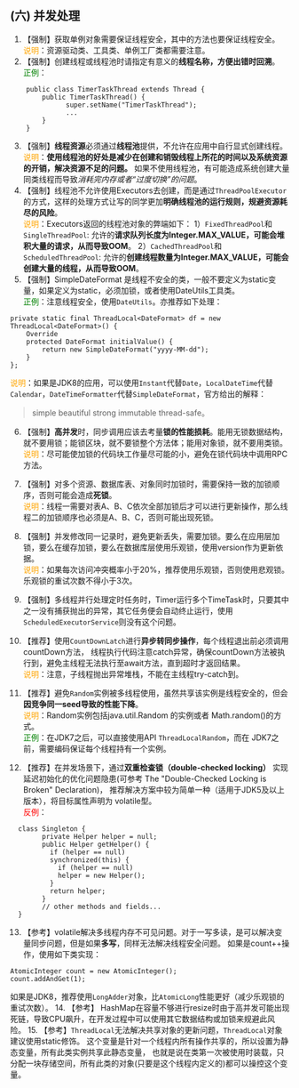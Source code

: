 

## (六) 并发处理 

1. 【强制】获取单例对象需要保证线程安全，其中的方法也要保证线程安全。 
  <br><span style="color:orange">说明</span>：资源驱动类、工具类、单例工厂类都需要注意。 
2. 【强制】创建线程或线程池时请指定有意义的**线程名称，方便出错时回溯**。 
  <br><span style="color:green">正例</span>：
```
    public class TimerTaskThread extends Thread {      
        public TimerTaskThread() {      
              super.setName("TimerTaskThread");   
              ... 
        }
    }
```  
3. 【强制】**线程资源**必须通过**线程池**提供，不允许在应用中自行显式创建线程。 
  <br><span style="color:orange">说明</span>：**使用线程池的好处是减少在创建和销毁线程上所花的时间以及系统资源的开销，解决资源不足的问题。**
  如果不使用线程池，有可能造成系统创建大量同类线程而导致*消耗完内存或者“过度切换”的问题*。 
4. 【强制】线程池不允许使用Executors去创建，而是通过`ThreadPoolExecutor`的方式，这样的处理方式让写的同学更加**明确线程池的运行规则，规避资源耗尽的风险**。 
  <br><span style="color:orange">说明</span>：Executors返回的线程池对象的弊端如下：
  1）`FixedThreadPool`和`SingleThreadPool`:   允许的**请求队列长度为Integer.MAX_VALUE，可能会堆积大量的请求，从而导致OOM**。
  2）`CachedThreadPool`和`ScheduledThreadPool`:   允许的**创建线程数量为Integer.MAX_VALUE，可能会创建大量的线程，从而导致OOM**。
5. 【强制】SimpleDateFormat 是线程不安全的类，一般不要定义为static变量，如果定义为static，必须加锁，或者使用DateUtils工具类。 
  <br><span style="color:green">正例</span>：注意线程安全，使用`DateUtils`。亦推荐如下处理： 
```
private static final ThreadLocal<DateFormat> df = new ThreadLocal<DateFormat>() {        
    Override        
    protected DateFormat initialValue() {         
        return new SimpleDateFormat("yyyy-MM-dd");        
    }    
};
```   
  <span style="color:orange">说明</span>：如果是JDK8的应用，可以使用`Instant`代替`Date`，`LocalDateTime`代替`Calendar`，`DateTimeFormatter`代替`SimpleDateFormat`，官方给出的解释：
>simple beautiful strong immutable thread-safe。
6. 【强制】**高并发**时，同步调用应该去考量**锁的性能损耗**。能用无锁数据结构，就不要用锁；能锁区块，就不要锁整个方法体；能用对象锁，就不要用类锁。 
  <br><span style="color:orange">说明</span>：尽可能使加锁的代码块工作量尽可能的小，避免在锁代码块中调用RPC方法。 
7. 【强制】对多个资源、数据库表、对象同时加锁时，需要保持一致的加锁顺序，否则可能会造成**死锁**。 
  <br><span style="color:orange">说明</span>：线程一需要对表A、B、C依次全部加锁后才可以进行更新操作，那么线程二的加锁顺序也必须是A、B、C，否则可能出现死锁。 
8. 【强制】并发修改同一记录时，避免更新丢失，需要加锁。要么在应用层加锁，要么在缓存加锁，要么在数据库层使用乐观锁，使用version作为更新依据。 
  <br><span style="color:orange">说明</span>：如果每次访问冲突概率小于20%，推荐使用乐观锁，否则使用悲观锁。乐观锁的重试次数不得小于3次。 
9. 【强制】多线程并行处理定时任务时，Timer运行多个TimeTask时，只要其中之一没有捕获抛出的异常，其它任务便会自动终止运行，使用`ScheduledExecutorService`则没有这个问题。 

10. 【推荐】使用`CountDownLatch`进行**异步转同步操作**，每个线程退出前必须调用countDown方法，
线程执行代码注意catch异常，确保countDown方法被执行到，避免主线程无法执行至await方法，直到超时才返回结果。 
  <br><span style="color:orange">说明</span>：注意，子线程抛出异常堆栈，不能在主线程try-catch到。 
11. 【推荐】避免`Random`实例被多线程使用，虽然共享该实例是线程安全的，但会**因竞争同一seed导致的性能下降**。 
  <br><span style="color:orange">说明</span>：Random实例包括java.util.Random 的实例或者 Math.random()的方式。 
  <br><span style="color:green">正例</span>：在JDK7之后，可以直接使用API `ThreadLocalRandom`，而在 JDK7之前，需要编码保证每个线程持有一个实例。 
12. 【推荐】在并发场景下，通过**双重检查锁（double-checked locking）** 实现延迟初始化的优化问题隐患(可参考 The "Double-Checked Locking is Broken" Declaration)，
推荐解决方案中较为简单一种（适用于JDK5及以上版本），将目标属性声明为 volatile型。 
  <br><span style="color:red">反例</span>：
```
  class Singleton {   
        private Helper helper = null;  
        public Helper getHelper() {  
          if (helper == null) 
          synchronized(this) {      
            if (helper == null)        
            helper = new Helper();    
          }      
          return helper;  
        }  
        // other methods and fields...  
  }
```

13. 【参考】volatile解决多线程内存不可见问题。对于一写多读，是可以解决变量同步问题，但是如果**多写**，同样无法解决线程安全问题。
如果是count++操作，使用如下类实现：
```
AtomicInteger count = new AtomicInteger(); 
count.addAndGet(1); 
```
如果是JDK8，推荐使用`LongAdder`对象，比`AtomicLong`性能更好（减少乐观锁的重试次数）。
14. 【参考】 HashMap在容量不够进行resize时由于高并发可能出现死链，导致CPU飙升，在开发过程中可以使用其它数据结构或加锁来规避此风险。 
15. 【参考】`ThreadLocal`无法解决共享对象的更新问题，`ThreadLocal`对象建议使用static修饰。
这个变量是针对一个线程内所有操作共享的，所以设置为静态变量，所有此类实例共享此静态变量，
也就是说在类第一次被使用时装载，只分配一块存储空间，所有此类的对象(只要是这个线程内定义的)都可以操控这个变量。 


